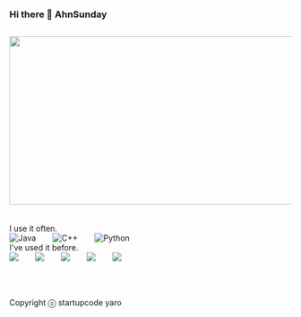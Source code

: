 ### Hi there 👋 AhnSunday

<!--
**AhnSunday/AhnSunday** is a ✨ _special_ ✨ repository because its `README.md` (this file) appears on your GitHub profile.
Here are some ideas to get you started:
- 🔭 I’m currently working on ...
- 🌱 I’m currently learning ...
- 👯 I’m looking to collaborate on ...
- 🤔 I’m looking for help with ...
- 💬 Ask me about ...
- 📫 How to reach me: ...
- 😄 Pronouns: ...
- ⚡ Fun fact: ...

[![AhnSunday's GitHub stats](https://github-readme-stats.vercel.app/api?username=AhnSunday)](https://github.com/AhnSunday/github-readme-stats)-->

## 
<a href="https://www.gitanimals.org/en_US?utm_medium=image&utm_source=AhnSunday&utm_content=farm">
<img
  src="https://render.gitanimals.org/farms/AhnSunday"
  width="600"
  height="300"
/>
</a>
<br />
<br />
<br />
 I use it often.
<div style="display:flex;gap:30px;flex-wrap:wrap;">
  <img alt="Java" src ="https://img.shields.io/badge/Java-007396.svg?&style=for-the-badge&logo=Java&logoColor=white"/>
  <img alt="C++" src ="https://img.shields.io/badge/C++-00599C.svg?&style=for-the-badge&logo=C++&logoColor=white"/>
  <img alt="Python" src ="https://img.shields.io/badge/Python-3776AB.svg?&style=for-the-badge&logo=Python&logoColor=white"/>
</div>
 I've used it before.
<div style="display:flex;gap:30px;flex-wrap:wrap;">
  <img src="https://img.shields.io/badge/Java-007396?style=for-the-badge&logo=Java&logoColor=white">
  <img src="https://img.shields.io/badge/Kotlin-7F52FF?style=for-the-badge&logo=Kotlin&logoColor=white">
  <img src="https://img.shields.io/badge/Docker-2496ED?style=for-the-badge&logo=Docker&logoColor=white">
  <img src="https://img.shields.io/badge/AWS-232F3E?style=for-the-badge&logo=amazonaws&logoColor=white">
  <img src="https://img.shields.io/badge/js-F7DF1E?style=for-the-badge&logo=javascript&logoColor=black">
</div>
<br />
<br />
<br />

Copyright ⓒ startupcode yaro
